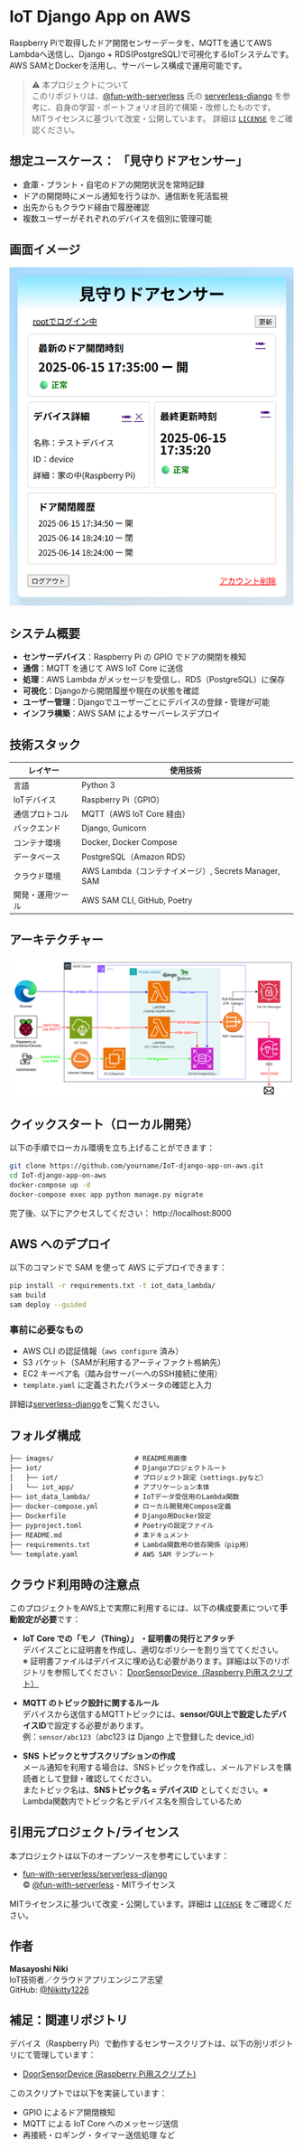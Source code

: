 # IoT Django App on AWS

Raspberry Piで取得したドア開閉センサーデータを、MQTTを通じてAWS Lambdaへ送信し、Django + RDS(PostgreSQL)で可視化するIoTシステムです。<br>
AWS SAMとDockerを活用し、サーバーレス構成で運用可能です。

> ⚠️ 本プロジェクトについて<br>
このリポジトリは、[@fun-with-serverless](https://github.com/fun-with-serverless) 氏の [serverless-django](https://github.com/fun-with-serverless/serverless-django) を参考に、自身の学習・ポートフォリオ目的で構築・改修したものです。<br>
MITライセンスに基づいて改変・公開しています。  詳細は [`LICENSE`](LICENSE) をご確認ください。


## 想定ユースケース： 「見守りドアセンサー」

- 倉庫・プラント・自宅のドアの開閉状況を常時記録
- ドアの開閉時にメール通知を行うほか、通信断を死活監視
- 出先からもクラウド経由で履歴確認
- 複数ユーザーがそれぞれのデバイスを個別に管理可能


## 画面イメージ

![画面イメージ](./images/screenshot.png)


## システム概要

- **センサーデバイス**：Raspberry Pi の GPIO でドアの開閉を検知
- **通信**：MQTT を通じて AWS IoT Core に送信
- **処理**：AWS Lambda がメッセージを受信し、RDS（PostgreSQL）に保存
- **可視化**：Djangoから開閉履歴や現在の状態を確認
- **ユーザー管理**：Djangoでユーザーごとにデバイスの登録・管理が可能 
- **インフラ構築**：AWS SAM によるサーバーレスデプロイ


## 技術スタック

| レイヤー          | 使用技術                                      |
|------------------|----------------------------------------------|
| 言語             | Python 3                                     |
| IoTデバイス       | Raspberry Pi（GPIO）                         |
| 通信プロトコル     | MQTT（AWS IoT Core 経由）                    |
| バックエンド       | Django, Gunicorn                             |
| コンテナ環境       | Docker, Docker Compose                        |
| データベース       | PostgreSQL（Amazon RDS）                      |
| クラウド環境       | AWS Lambda（コンテナイメージ）, Secrets Manager, SAM |
| 開発・運用ツール    | AWS SAM CLI, GitHub, Poetry                   |


## アーキテクチャー

![アーキテクチャー](./images/architecture.png)


## クイックスタート（ローカル開発）

以下の手順でローカル環境を立ち上げることができます：

```bash
git clone https://github.com/yourname/IoT-django-app-on-aws.git
cd IoT-django-app-on-aws
docker-compose up -d
docker-compose exec app python manage.py migrate
```
完了後、以下にアクセスしてください：
http://localhost:8000


## AWS へのデプロイ

以下のコマンドで SAM を使って AWS にデプロイできます：

```bash
pip install -r requirements.txt -t iot_data_lambda/
sam build
sam deploy --guided
```
### 事前に必要なもの

- AWS CLI の認証情報（`aws configure` 済み）
- S3 バケット（SAMが利用するアーティファクト格納先）
- EC2 キーペア名（踏み台サーバーへのSSH接続に使用）
- `template.yaml` に定義されたパラメータの確認と入力

詳細は[serverless-django](https://github.com/fun-with-serverless/serverless-django)をご覧ください。


## フォルダ構成

```text
├── images/                    # README用画像
├── iot/                       # Djangoプロジェクトルート
│   ├── iot/                   # プロジェクト設定（settings.pyなど）
│   └── iot_app/               # アプリケーション本体
├── iot_data_lambda/           # IoTデータ受信用のLambda関数
├── docker-compose.yml         # ローカル開発用Compose定義
├── Dockerfile                 # Django用Docker設定
├── pyproject.toml             # Poetryの設定ファイル
├── README.md                  # 本ドキュメント
├── requirements.txt           # Lambda関数用の依存関係（pip用）
└── template.yaml              # AWS SAM テンプレート
```


## クラウド利用時の注意点

このプロジェクトをAWS上で実際に利用するには、以下の構成要素について**手動設定が必要**です：

- **IoT Core での「モノ（Thing）」 ・証明書の発行とアタッチ**  
  デバイスごとに証明書を作成し、適切なポリシーを割り当ててください。  
  ※ 証明書ファイルはデバイスに埋め込む必要があります。詳細は以下のリポジトリを参照してください： [DoorSensorDevice（Raspberry Pi用スクリプト）](https://github.com/Nikitty1226/DoorSensorDevice)

- **MQTT のトピック設計に関するルール**  
  デバイスから送信するMQTTトピックには、**sensor/GUI上で設定したデバイスID**で設定する必要があります。  
  例：`sensor/abc123`（abc123 は Django 上で登録した device_id）

- **SNS トピックとサブスクリプションの作成**  
  メール通知を利用する場合は、SNSトピックを作成し、メールアドレスを購読者として登録・確認してください。  
  またトピック名は、**SNSトピック名 = デバイスID** としてください。※ Lambda関数内でトピック名とデバイス名を照合しているため


## 引用元プロジェクト/ライセンス

本プロジェクトは以下のオープンソースを参考にしています：

- [fun-with-serverless/serverless-django](https://github.com/fun-with-serverless/serverless-django)  
  © [@fun-with-serverless](https://github.com/fun-with-serverless) - MITライセンス

MITライセンスに基づいて改変・公開しています。詳細は [`LICENSE`](LICENSE) をご確認ください。


## 作者

**Masayoshi Niki**  
IoT技術者／クラウドアプリエンジニア志望<br>
GitHub: [@Nikitty1226](https://github.com/Nikitty1226)


## 補足：関連リポジトリ

デバイス（Raspberry Pi）で動作するセンサースクリプトは、以下の別リポジトリにて管理しています：

- [DoorSensorDevice (Raspberry Pi用スクリプト)](https://github.com/Nikitty1226/DoorSensorDevice)

このスクリプトでは以下を実装しています：

- GPIO によるドア開閉検知
- MQTT による IoT Core へのメッセージ送信
- 再接続・ロギング・タイマー送信処理 など
